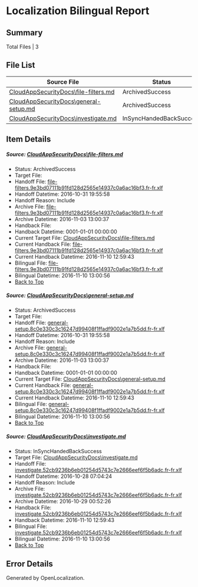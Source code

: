 # <a name='report-top'></a> Localization Bilingual Report

## Summary
 Total Files | 3

## File List
 Source File | Status | Details 
 ----------- | ------ | ------- 
 [CloudAppSecurityDocs\file-filters.md](https://github.com/Microsoft/CloudAppSecurityDocs-pr/blob/400741713d40422a3b1c7680663a572d18e9c692/CloudAppSecurityDocs/file-filters.md) | ArchivedSuccess | [Details](#95dab01c101b6e6171c7985b6571ddb6b4ff592327)
 [CloudAppSecurityDocs\general-setup.md](https://github.com/Microsoft/CloudAppSecurityDocs-pr/blob/400741713d40422a3b1c7680663a572d18e9c692/CloudAppSecurityDocs/general-setup.md) | ArchivedSuccess | [Details](#5c93d5c0f15c0ed6dfd44c0629b8413cdc980e3f28)
 [CloudAppSecurityDocs\investigate.md](https://github.com/Microsoft/CloudAppSecurityDocs-pr/blob/ed4ea71b24767d3602d40894d1cbac7447bcd8a2/CloudAppSecurityDocs/investigate.md) | InSyncHandedBackSuccess | [Details](#186643ab8efa7391b06a09dd2cddbb22ba583e7134)

## Item Details
##### <a name='95dab01c101b6e6171c7985b6571ddb6b4ff592327'></a> Source: [CloudAppSecurityDocs\file-filters.md](https://github.com/Microsoft/CloudAppSecurityDocs-pr/blob/400741713d40422a3b1c7680663a572d18e9c692/CloudAppSecurityDocs/file-filters.md)
* Status: ArchivedSuccess
* Target File: 
* Handoff File: [file-filters.9e3bd07111b91fd128d2565e14937c0a6ac16bf3.fr-fr.xlf](https://github.com/Microsoft/CloudAppSecurityDocs-pr.handoff/blob/05d3510e80fc58d557a7ffc17417a7d39c819cb2/ol-handoff/Microsoft/CloudAppSecurityDocs-pr.fr-fr/live/ht/file-filters.9e3bd07111b91fd128d2565e14937c0a6ac16bf3.fr-fr.xlf)
* Handoff Datetime: 2016-10-31 19:55:58
* Handoff Reason: Include
* Archive File: [file-filters.9e3bd07111b91fd128d2565e14937c0a6ac16bf3.fr-fr.xlf](https://github.com/Microsoft/CloudAppSecurityDocs-pr.handoff/blob/27090f9f75e448ef81d456f12f715047a54fb320/ol-archive/Microsoft/CloudAppSecurityDocs-pr.fr-fr/live/ht/file-filters.9e3bd07111b91fd128d2565e14937c0a6ac16bf3.fr-fr.xlf)
* Archive Datetime: 2016-11-03 13:00:37
* Handback File: 
* Handback Datetime: 0001-01-01 00:00:00
* Current Target File: [CloudAppSecurityDocs\file-filters.md](https://github.com/Microsoft/CloudAppSecurityDocs-pr.fr-fr/blob/1a8f6c9bd671ea5afbb144e4a648eaebe4b2a02a/CloudAppSecurityDocs/file-filters.md)
* Current Handback File: [file-filters.9e3bd07111b91fd128d2565e14937c0a6ac16bf3.fr-fr.xlf](https://github.com/Microsoft/CloudAppSecurityDocs-pr.handback/blob/fab05be5be948eea6d610ef985d4ede44e2f01e4/ol-handback/Microsoft/CloudAppSecurityDocs-pr.fr-fr/live/ht/file-filters.9e3bd07111b91fd128d2565e14937c0a6ac16bf3.fr-fr.xlf)
* Current Handback Datetime: 2016-11-10 12:59:43
* Bilingual File: [file-filters.9e3bd07111b91fd128d2565e14937c0a6ac16bf3.fr-fr.xlf](https://github.com/Microsoft/CloudAppSecurityDocs-pr.handback/blob/fab05be5be948eea6d610ef985d4ede44e2f01e4/ol-handback/Microsoft/CloudAppSecurityDocs-pr.fr-fr/live/ht/file-filters.9e3bd07111b91fd128d2565e14937c0a6ac16bf3.fr-fr.xlf)
* Bilingual Datetime: 2016-11-10 13:00:56
* [Back to Top](#report-top)

##### <a name='5c93d5c0f15c0ed6dfd44c0629b8413cdc980e3f28'></a> Source: [CloudAppSecurityDocs\general-setup.md](https://github.com/Microsoft/CloudAppSecurityDocs-pr/blob/400741713d40422a3b1c7680663a572d18e9c692/CloudAppSecurityDocs/general-setup.md)
* Status: ArchivedSuccess
* Target File: 
* Handoff File: [general-setup.8c0e330c3c16247d99408f1ffadf9002e1a7b5dd.fr-fr.xlf](https://github.com/Microsoft/CloudAppSecurityDocs-pr.handoff/blob/05d3510e80fc58d557a7ffc17417a7d39c819cb2/ol-handoff/Microsoft/CloudAppSecurityDocs-pr.fr-fr/live/ht/general-setup.8c0e330c3c16247d99408f1ffadf9002e1a7b5dd.fr-fr.xlf)
* Handoff Datetime: 2016-10-31 19:55:58
* Handoff Reason: Include
* Archive File: [general-setup.8c0e330c3c16247d99408f1ffadf9002e1a7b5dd.fr-fr.xlf](https://github.com/Microsoft/CloudAppSecurityDocs-pr.handoff/blob/27090f9f75e448ef81d456f12f715047a54fb320/ol-archive/Microsoft/CloudAppSecurityDocs-pr.fr-fr/live/ht/general-setup.8c0e330c3c16247d99408f1ffadf9002e1a7b5dd.fr-fr.xlf)
* Archive Datetime: 2016-11-03 13:00:37
* Handback File: 
* Handback Datetime: 0001-01-01 00:00:00
* Current Target File: [CloudAppSecurityDocs\general-setup.md](https://github.com/Microsoft/CloudAppSecurityDocs-pr.fr-fr/blob/1a8f6c9bd671ea5afbb144e4a648eaebe4b2a02a/CloudAppSecurityDocs/general-setup.md)
* Current Handback File: [general-setup.8c0e330c3c16247d99408f1ffadf9002e1a7b5dd.fr-fr.xlf](https://github.com/Microsoft/CloudAppSecurityDocs-pr.handback/blob/fab05be5be948eea6d610ef985d4ede44e2f01e4/ol-handback/Microsoft/CloudAppSecurityDocs-pr.fr-fr/live/ht/general-setup.8c0e330c3c16247d99408f1ffadf9002e1a7b5dd.fr-fr.xlf)
* Current Handback Datetime: 2016-11-10 12:59:43
* Bilingual File: [general-setup.8c0e330c3c16247d99408f1ffadf9002e1a7b5dd.fr-fr.xlf](https://github.com/Microsoft/CloudAppSecurityDocs-pr.handback/blob/fab05be5be948eea6d610ef985d4ede44e2f01e4/ol-handback/Microsoft/CloudAppSecurityDocs-pr.fr-fr/live/ht/general-setup.8c0e330c3c16247d99408f1ffadf9002e1a7b5dd.fr-fr.xlf)
* Bilingual Datetime: 2016-11-10 13:00:56
* [Back to Top](#report-top)

##### <a name='186643ab8efa7391b06a09dd2cddbb22ba583e7134'></a> Source: [CloudAppSecurityDocs\investigate.md](https://github.com/Microsoft/CloudAppSecurityDocs-pr/blob/ed4ea71b24767d3602d40894d1cbac7447bcd8a2/CloudAppSecurityDocs/investigate.md)
* Status: InSyncHandedBackSuccess
* Target File: [CloudAppSecurityDocs\investigate.md](https://github.com/Microsoft/CloudAppSecurityDocs-pr.fr-fr/blob/1a8f6c9bd671ea5afbb144e4a648eaebe4b2a02a/CloudAppSecurityDocs/investigate.md)
* Handoff File: [investigate.52cb9236b6eb01254d5743c7e2666eef6f5b6adc.fr-fr.xlf](https://github.com/Microsoft/CloudAppSecurityDocs-pr.handoff/blob/c3f2ad2c6804ee1d6c0f0b8c1d7732073ff44e35/ol-handoff/Microsoft/CloudAppSecurityDocs-pr.fr-fr/live/ht/investigate.52cb9236b6eb01254d5743c7e2666eef6f5b6adc.fr-fr.xlf)
* Handoff Datetime: 2016-10-28 07:04:24
* Handoff Reason: Include
* Archive File: [investigate.52cb9236b6eb01254d5743c7e2666eef6f5b6adc.fr-fr.xlf](https://github.com/Microsoft/CloudAppSecurityDocs-pr.handoff/blob/4853af8fbfe905e3804ad585cdc25c7818d49fcf/ol-archive/Microsoft/CloudAppSecurityDocs-pr.fr-fr/live/ht/investigate.52cb9236b6eb01254d5743c7e2666eef6f5b6adc.fr-fr.xlf)
* Archive Datetime: 2016-10-29 00:52:26
* Handback File: [investigate.52cb9236b6eb01254d5743c7e2666eef6f5b6adc.fr-fr.xlf](https://github.com/Microsoft/CloudAppSecurityDocs-pr.handback/blob/fab05be5be948eea6d610ef985d4ede44e2f01e4/ol-handback/Microsoft/CloudAppSecurityDocs-pr.fr-fr/live/ht/investigate.52cb9236b6eb01254d5743c7e2666eef6f5b6adc.fr-fr.xlf)
* Handback Datetime: 2016-11-10 12:59:43
* Bilingual File: [investigate.52cb9236b6eb01254d5743c7e2666eef6f5b6adc.fr-fr.xlf](https://github.com/Microsoft/CloudAppSecurityDocs-pr.handback/blob/fab05be5be948eea6d610ef985d4ede44e2f01e4/ol-handback/Microsoft/CloudAppSecurityDocs-pr.fr-fr/live/ht/investigate.52cb9236b6eb01254d5743c7e2666eef6f5b6adc.fr-fr.xlf)
* Bilingual Datetime: 2016-11-10 13:00:56
* [Back to Top](#report-top)


## Error Details

Generated by OpenLocalization.
